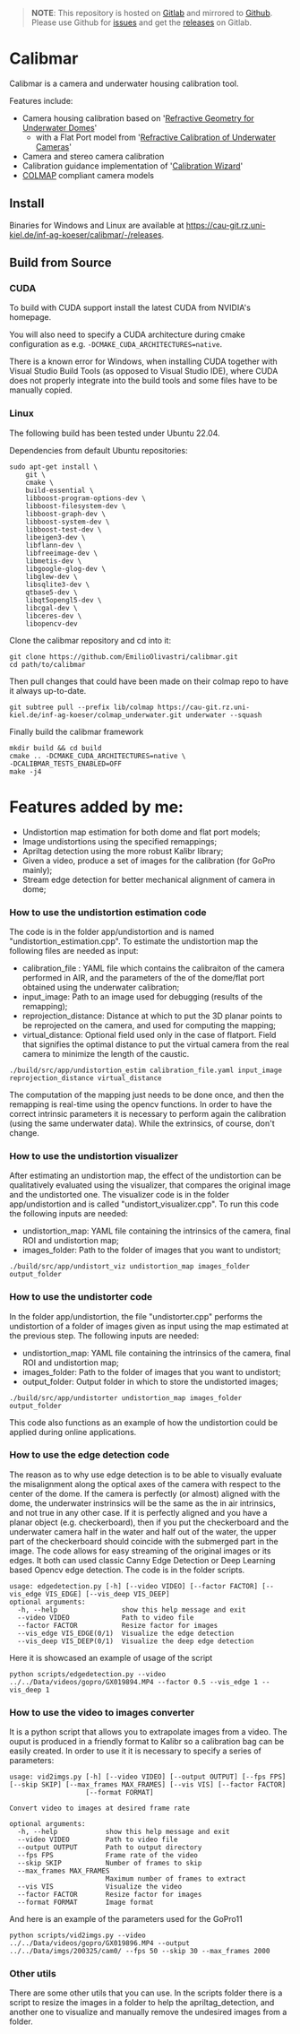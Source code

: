 > **NOTE**: This repository is hosted on [Gitlab](https://cau-git.rz.uni-kiel.de/inf-ag-koeser/calibmar) and mirrored to [Github](https://github.com/MDSKiel/calibmar). Please use Github for [issues](https://github.com/MDSKiel/calibmar/issues) and get the [releases](https://cau-git.rz.uni-kiel.de/inf-ag-koeser/calibmar/-/releases) on Gitlab.

# Calibmar

Calibmar is a camera and underwater housing calibration tool.

Features include:
- Camera housing calibration based on '[Refractive Geometry for Underwater Domes](https://doi.org/10.1016/j.isprsjprs.2021.11.006)'
	- with a Flat Port model from '[Refractive Calibration of Underwater Cameras](https://doi.org/10.1007/978-3-642-33715-4_61)'
- Camera and stereo camera calibration 
- Calibration guidance implementation of '[Calibration Wizard](https://doi.org/10.1109/iccv.2019.00158)'
- [COLMAP](https://colmap.github.io/) compliant camera models

## Install

Binaries for Windows and Linux are available at https://cau-git.rz.uni-kiel.de/inf-ag-koeser/calibmar/-/releases.

## Build from Source

### CUDA

To build with CUDA support install the latest CUDA from NVIDIA's homepage.

You will also need to specify a CUDA architecture during cmake configuration as e.g. `-DCMAKE_CUDA_ARCHITECTURES=native`.

There is a known error for Windows, when installing CUDA together with Visual Studio Build Tools (as opposed to Visual Studio IDE), where CUDA does not properly integrate into the build tools and some files have to be manually copied.

### Linux

The following build has been tested under Ubuntu 22.04.

Dependencies from default Ubuntu repositories:

    sudo apt-get install \
        git \
        cmake \
        build-essential \
        libboost-program-options-dev \
        libboost-filesystem-dev \
        libboost-graph-dev \
        libboost-system-dev \
        libboost-test-dev \
        libeigen3-dev \
        libflann-dev \
        libfreeimage-dev \
        libmetis-dev \
        libgoogle-glog-dev \
        libglew-dev \
        libsqlite3-dev \
        qtbase5-dev \
        libqt5opengl5-dev \
        libcgal-dev \
        libceres-dev \
        libopencv-dev

Clone the calibmar repository and cd into it:
```
git clone https://github.com/EmilioOlivastri/calibmar.git
cd path/to/calibmar
```
Then pull changes that could have been made on their colmap repo to have it always up-to-date.
```
git subtree pull --prefix lib/colmap https://cau-git.rz.uni-kiel.de/inf-ag-koeser/colmap_underwater.git underwater --squash
```
Finally build the calibmar framework
```
mkdir build && cd build
cmake .. -DCMAKE_CUDA_ARCHITECTURES=native \
-DCALIBMAR_TESTS_ENABLED=OFF
make -j4
```

# Features added by me:
- Undistortion map estimation for both dome and flat port models;
- Image undistortions using the specified remappings;
- Apriltag detection using the more robust Kalibr library;
- Given a video, produce a set of images for the calibration (for GoPro mainly);
- Stream edge detection for better mechanical alignment of camera in dome;

### How to use the undistortion estimation code
The code is in the folder app/undistortion and is named "undistortion_estimation.cpp".
To estimate the undistortion map the following files are needed as input:
- calibration_file : YAML file which contains the calibraiton of the camera performed in AIR, and the parameters of the of the dome/flat port obtained using the underwater calibration;
- input_image: Path to an image used for debugging (results of the remapping);
- reprojection_distance: Distance at which to put the 3D planar points to be reprojected on the camera, and used for computing the mapping;
- virtual_distance: Optional field used only in the case of flatport. Field that signifies the optimal distance to put the virtual camera from the real camera to minimize the length of the caustic.
```
./build/src/app/undistortion_estim calibration_file.yaml input_image reprojection_distance virtual_distance
```
The computation of the mapping just needs to be done once, and then the remapping is real-time using the opencv functions. 
In order to have the correct intrinsic parameters it is necessary to perform again the calibration (using the same underwater data). While the extrinsics, of course, don't change.

### How to use the undistortion visualizer
After estimating an undistortion map, the effect of the undistortion can be qualitatively evaluated using the visualizer, that compares the original image and the undistorted one. The visualizer code is in the folder app/undistortion and is called "undistort_visualizer.cpp".
To run this code the following inputs are needed:
- undistortion_map: YAML file containing the intrinsics of the camera, final ROI and undistortion map;
- images_folder: Path to the folder of images that you want to undistort;
```
./build/src/app/undistort_viz undistortion_map images_folder output_folder
```

### How to use the undistorter code
In the folder app/undistortion, the file "undistorter.cpp" performs the undistortion of a folder of images given as input using the map estimated at the previous step.
The following inputs are needed:
- undistortion_map: YAML file containing the intrinsics of the camera, final ROI and undistortion map;
- images_folder: Path to the folder of images that you want to undistort;
- output_folder: Output folder in which to store the undistorted images;

```
./build/src/app/undistorter undistortion_map images_folder output_folder
```
This code also functions as an example of how the undistortion could be applied during online applications.  

### How to use the edge detection code
The reason as to why use edge detection is to be able to visually evaluate the misalignment along the optical axes of the camera with respect to the center of the dome. If the camera is perfectly (or almost) aligned with the dome, the underwater instrinsics will be the same as the in air intrinsics, and not true in any other case.
If it is perfectly aligned and you have a planar object (e.g. checkerboard), then if you put the checkerboard and the underwater camera half in the water and half out of the water, the upper part of the checkerboard should coincide with the submerged part in the image.
The code allows for easy streaming of the original images or its edges. It both can used classic Canny Edge Detection or Deep Learning based Opencv edge detection. The code is in the folder scripts.

```
usage: edgedetection.py [-h] [--video VIDEO] [--factor FACTOR] [--vis_edge VIS_EDGE] [--vis_deep VIS_DEEP]
optional arguments:
  -h, --help                show this help message and exit
  --video VIDEO             Path to video file
  --factor FACTOR           Resize factor for images
  --vis_edge VIS_EDGE(0/1)  Visualize the edge detection
  --vis_deep VIS_DEEP(0/1)  Visualize the deep edge detection
```
Here it is showcased an example of usage of the script
```
python scripts/edgedetection.py --video ../../Data/videos/gopro/GX019894.MP4 --factor 0.5 --vis_edge 1 --vis_deep 1
```

### How to use the video to images converter
It is a python script that allows you to extrapolate images from a video. The ouput is produced in a friendly format to Kalibr so a calibration bag can be easily created. In order to use it it is necessary to specify a series of parameters:
```
usage: vid2imgs.py [-h] [--video VIDEO] [--output OUTPUT] [--fps FPS] [--skip SKIP] [--max_frames MAX_FRAMES] [--vis VIS] [--factor FACTOR]
                   [--format FORMAT]

Convert video to images at desired frame rate

optional arguments:
  -h, --help            show this help message and exit
  --video VIDEO         Path to video file
  --output OUTPUT       Path to output directory
  --fps FPS             Frame rate of the video
  --skip SKIP           Number of frames to skip
  --max_frames MAX_FRAMES
                        Maximum number of frames to extract
  --vis VIS             Visualize the video
  --factor FACTOR       Resize factor for images
  --format FORMAT       Image format
```
And here is an example of the parameters used for the GoPro11
```
python scripts/vid2imgs.py --video ../../Data/videos/gopro/GX019896.MP4 --output ../../Data/imgs/200325/cam0/ --fps 50 --skip 30 --max_frames 2000
```

### Other utils
There are some other utils that you can use. In the scripts folder there is a script to resize the images in a folder to help the apriltag_detection, and another one to visualize and manually remove the undesired images from a folder. 
